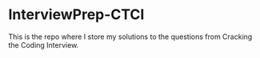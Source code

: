 # InterviewPrep-CTCI

This is the repo where I store my solutions to the questions from Cracking the Coding Interview.
